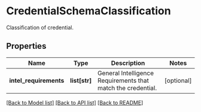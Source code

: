 # CredentialSchemaClassification

Classification of credential.

## Properties
Name | Type | Description | Notes
------------ | ------------- | ------------- | -------------
**intel_requirements** | **list[str]** | General Intelligence Requirements that match the credential. | [optional] 

[[Back to Model list]](../README.md#documentation-for-models) [[Back to API list]](../README.md#documentation-for-api-endpoints) [[Back to README]](../README.md)


